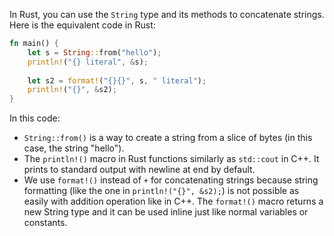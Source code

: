 In Rust, you can use the `String` type and its methods to concatenate strings. Here is the equivalent code in Rust:

```rust
fn main() {
    let s = String::from("hello");
    println!("{} literal", &s);
    
    let s2 = format!("{}{}", s, " literal");
    println!("{}", &s2);
}
```

In this code:
- `String::from()` is a way to create a string from a slice of bytes (in this case, the string "hello").
- The `println!()` macro in Rust functions similarly as `std::cout` in C++. It prints to standard output with newline at end by default.
- We use `format!()` instead of `+` for concatenating strings because string formatting (like the one in `println!("{}", &s2);`) is not possible as easily with addition operation like in C++. The `format!()` macro returns a new String type and it can be used inline just like normal variables or constants.

